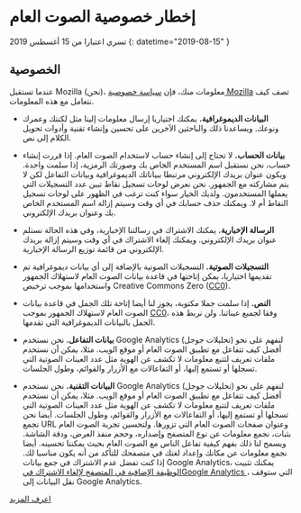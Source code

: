 # إخطار خصوصية الصوت العام 

تسري اعتبارا من 15 أغسطس 2019 {: datetime="2019-08-15" }

## الخصوصية

عندما تستقبل Mozilla (نحن)، معلومات منك، فإن [سياسة خصوصية Mozilla](https://www.mozilla.org/privacy) تصف كيف نتعامل مع هذه المعلومات.

* **البيانات الديموغرافية.** يمكنك اختياريا إرسال معلومات إلينا مثل لكنتك وعمرك ونوعك. ويساعدنا ذلك والباحثين الآخرين على تحسين وإنشاء تقنية وأدوات تحويل الكلام إلى نص.

* **بيانات الحساب.** لا تحتاج إلى إنشاء حساب لاستخدام الصوت العام. إذا قررت إنشاء حساب، نحن نستقبل اسم المستخدم الخاص بك وصورتك الرمزية، إذا سلمت واحدة. ويكون عنوان بريدك الإلكتروني مرتبطا ببياناتك الديموغرافية وبيانات التفاعل لكن لا يتم مشاركته مع الجمهور. نحن نعرض لوحات تسجيل نقاط تبين عدد التسجيلات التي يعملها المستخدمون. ولديك الخيار سواء كنت ترغب في الظهور على لوحات تسجيل النقاط أم لا. ويمكنك حذف حسابك في أي وقت وسيتم إزالة اسم المستخدم الخاص بك وعنوان بريدك الإلكتروني.

* **الرسالة الإخبارية.** يمكنك الاشتراك في رسالتنا الإخبارية، وفي هذه الحالة نستلم عنوان بريدك الإلكتروني. ويمكنك إلغاء الاشتراك في أي وقت وسيتم إزالة بريدك الإلكتروني من قائمة توزيع الرسالة الإخبارية.

* **التسجيلات الصوتية.** التسجيلات الصوتية بالإضافة إلى أي بيانات ديموغرافية تم تقديمها اختياريا، يمكن إتاحتها في قاعدة بيانات الصوت العام لاستهلاك الجمهور واستخدامها بموجب ترخيص Creative Commons Zero ([CC0](https://creativecommons.org/publicdomain/zero/1.0/)).

* **النص.** إذا سلمت جملا مكتوبة، يجوز لنا أيضا إتاحة تلك الجمل في قاعدة بيانات الصوت العام لاستهلاك الجمهور بموجب [CC0](https://creativecommons.org/publicdomain/zero/1.0/)، وفقا لجميع عيناتنا. ولن نربط هذه الجمل بالبيانات الديموغرافية التي تقدمها.

* **بيانات التفاعل.** نحن نستخدم Google Analytics (تحليلات جوجل) لنفهم على نحو أفضل كيف تتفاعل مع تطبيق الصوت العام أو موقع الويب. مثلا، يمكن أن نستخدم ملفات تعريف لتتبع معلومات لا تكشف عن الهوية مثل عدد العينات الصوتية التي تسجلها أو تستمع إليها، أو التفاعالات مع الأزرار والقوائم، وطول الجلسات.

* **البيانات التقنية.** نحن نستخدم Google Analytics (تحليلات جوجل) لنفهم على نحو أفضل كيف تتفاعل مع تطبيق الصوت العام أو موقع الويب. مثلا، يمكن أن نستخدم ملفات تعريف لتتبع معلومات لا تكشف عن الهوية مثل عدد العينات الصوتية التي تسجلها أو تستمع إليها، أو التفاعالات مع الأزرار والقوائم، وطول الجلسات. أيضا نحن نجمع URL وعنوان صفحات الصوت العام التي تزورها. ولتحسين تجربة الصوت العام بثبات، نجمع معلومات عن نوع المتصفح وإصداره، وحجم منفذ العرض، ودقة الشاشة. ويسمح لنا ذلك بفهم كيفية تفاعل الناس مع الصوت العام بحيث يمكننا تحسينه. أيضا نجمع معلومات عن مكانك وإعداد لغتك في متصفحك للتأكد من أنه يكون مناسبا لك. إذا كنت تفضل عدم الاشتراك في جمع بيانات Google Analytics، يمكنك تثبيت [الوظيفة الإضافية في المتصفح لإلغاء الاشتراك فيGoogle Analytics ](https://tools.google.com/dlpage/gaoptout)، التي ستوقف نقل البيانات إلى Google Analytics. 

[اعرف المزيد](https://github.com/common-voice/common-voice/blob/main/docs/data_dictionary.md)

